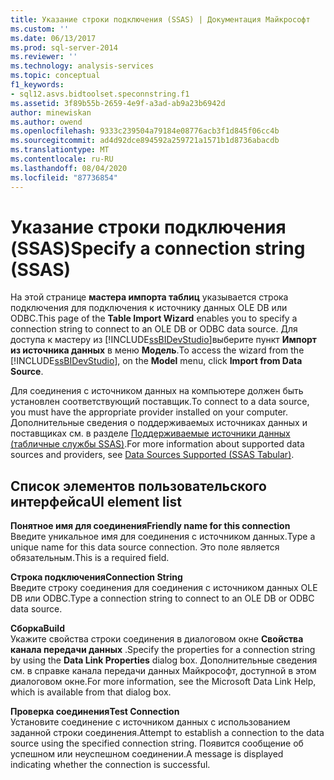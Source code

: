 ```yaml
---
title: Указание строки подключения (SSAS) | Документация Майкрософт
ms.custom: ''
ms.date: 06/13/2017
ms.prod: sql-server-2014
ms.reviewer: ''
ms.technology: analysis-services
ms.topic: conceptual
f1_keywords:
- sql12.asvs.bidtoolset.speconnstring.f1
ms.assetid: 3f89b55b-2659-4e9f-a3ad-ab9a23b6942d
author: minewiskan
ms.author: owend
ms.openlocfilehash: 9333c239504a79184e08776acb3f1d845f06cc4b
ms.sourcegitcommit: ad4d92dce894592a259721a1571b1d8736abacdb
ms.translationtype: MT
ms.contentlocale: ru-RU
ms.lasthandoff: 08/04/2020
ms.locfileid: "87736854"
---
```

# <a name="specify-a-connection-string-ssas"></a><span data-ttu-id="f66d1-102">Указание строки подключения (SSAS)</span><span class="sxs-lookup"><span data-stu-id="f66d1-102">Specify a connection string (SSAS)</span></span>
  <span data-ttu-id="f66d1-103">На этой странице **мастера импорта таблиц** указывается строка подключения для подключения к источнику данных OLE DB или ODBC.</span><span class="sxs-lookup"><span data-stu-id="f66d1-103">This page of the **Table Import Wizard** enables you to specify a connection string to connect to an OLE DB or ODBC data source.</span></span> <span data-ttu-id="f66d1-104">Для доступа к мастеру из [!INCLUDE[ssBIDevStudio](../includes/ssbidevstudio-md.md)]выберите пункт **Импорт из источника данных** в меню **Модель**.</span><span class="sxs-lookup"><span data-stu-id="f66d1-104">To access the wizard from the [!INCLUDE[ssBIDevStudio](../includes/ssbidevstudio-md.md)], on the **Model** menu, click **Import from Data Source**.</span></span>  
  
 <span data-ttu-id="f66d1-105">Для соединения с источником данных на компьютере должен быть установлен соответствующий поставщик.</span><span class="sxs-lookup"><span data-stu-id="f66d1-105">To connect to a data source, you must have the appropriate provider installed on your computer.</span></span> <span data-ttu-id="f66d1-106">Дополнительные сведения о поддерживаемых источниках данных и поставщиках см. в разделе [Поддерживаемые источники данных (табличные службы SSAS)](tabular-models/data-sources-supported-ssas-tabular.md).</span><span class="sxs-lookup"><span data-stu-id="f66d1-106">For more information about supported data sources and providers, see [Data Sources Supported &#40;SSAS Tabular&#41;](tabular-models/data-sources-supported-ssas-tabular.md).</span></span>  
  
## <a name="ui-element-list"></a><span data-ttu-id="f66d1-107">Список элементов пользовательского интерфейса</span><span class="sxs-lookup"><span data-stu-id="f66d1-107">UI element list</span></span>  
 <span data-ttu-id="f66d1-108">**Понятное имя для соединения**</span><span class="sxs-lookup"><span data-stu-id="f66d1-108">**Friendly name for this connection**</span></span>  
 <span data-ttu-id="f66d1-109">Введите уникальное имя для соединения с источником данных.</span><span class="sxs-lookup"><span data-stu-id="f66d1-109">Type a unique name for this data source connection.</span></span> <span data-ttu-id="f66d1-110">Это поле является обязательным.</span><span class="sxs-lookup"><span data-stu-id="f66d1-110">This is a required field.</span></span>  
  
 <span data-ttu-id="f66d1-111">**Строка подключения**</span><span class="sxs-lookup"><span data-stu-id="f66d1-111">**Connection String**</span></span>  
 <span data-ttu-id="f66d1-112">Введите строку соединения для соединения с источником данных OLE DB или ODBC.</span><span class="sxs-lookup"><span data-stu-id="f66d1-112">Type a connection string to connect to an OLE DB or ODBC data source.</span></span>  
  
 <span data-ttu-id="f66d1-113">**Сборка**</span><span class="sxs-lookup"><span data-stu-id="f66d1-113">**Build**</span></span>  
 <span data-ttu-id="f66d1-114">Укажите свойства строки соединения в диалоговом окне **Свойства канала передачи данных** .</span><span class="sxs-lookup"><span data-stu-id="f66d1-114">Specify the properties for a connection string by using the **Data Link Properties** dialog box.</span></span> <span data-ttu-id="f66d1-115">Дополнительные сведения см. в справке канала передачи данных Майкрософт, доступной в этом диалоговом окне.</span><span class="sxs-lookup"><span data-stu-id="f66d1-115">For more information, see the Microsoft Data Link Help, which is available from that dialog box.</span></span>  
  
 <span data-ttu-id="f66d1-116">**Проверка соединения**</span><span class="sxs-lookup"><span data-stu-id="f66d1-116">**Test Connection**</span></span>  
 <span data-ttu-id="f66d1-117">Установите соединение с источником данных с использованием заданной строки соединения.</span><span class="sxs-lookup"><span data-stu-id="f66d1-117">Attempt to establish a connection to the data source using the specified connection string.</span></span> <span data-ttu-id="f66d1-118">Появится сообщение об успешном или неуспешном соединении.</span><span class="sxs-lookup"><span data-stu-id="f66d1-118">A message is displayed indicating whether the connection is successful.</span></span>  
  
  
